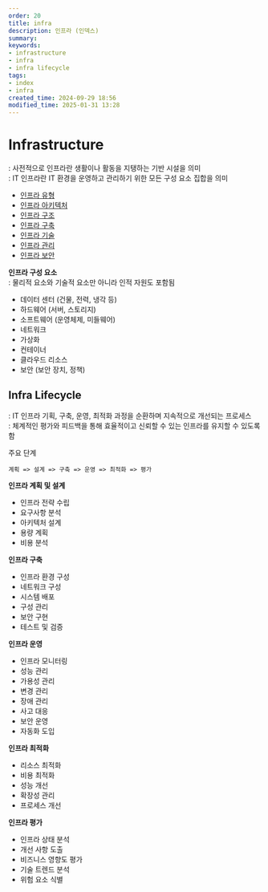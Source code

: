 ```yaml
---
order: 20
title: infra
description: 인프라 (인덱스)
summary:
keywords:
- infrastructure
- infra
- infra lifecycle
tags:
- index
- infra
created_time: 2024-09-29 18:56
modified_time: 2025-01-31 13:28
---
```


# Infrastructure
: 사전적으로 인프라란 생활이나 활동을 지탱하는 기반 시설을 의미  
: IT 인프라란 IT 환경을 운영하고 관리하기 위한 모든 구성 요소 집합을 의미  

- [인프라 유형](./infra-type.md)
- [인프라 아키텍처](./infra-architecture.md)
- [인프라 구조](./infra-topology.md)
- [인프라 구축](./infra-deployment.md)
- [인프라 기술](./infra-technology.md)
- [인프라 관리](./infra-management.md)
- [인프라 보안](./infra-security.md)


**인프라 구성 요소**  
: 물리적 요소와 기술적 요소만 아니라 인적 자원도 포함됨

- 데이터 센터 (건물, 전력, 냉각 등)
- 하드웨어 (서버, 스토리지)
- 소프트웨어 (운영체제, 미들웨어)
- 네트워크
- 가상화
- 컨테이너
- 클라우드 리소스
- 보안 (보안 장치, 정책)



## Infra Lifecycle
: IT 인프라 기획, 구축, 운영, 최적화 과정을 순환하며 지속적으로 개선되는 프로세스  
: 체계적인 평가와 피드백을 통해 효율적이고 신뢰할 수 있는 인프라를 유지할 수 있도록 함  

주요 단계
```
계획 => 설계 => 구축 => 운영 => 최적화 => 평가
```


**인프라 계획 및 설계**
- 인프라 전략 수립
- 요구사항 분석
- 아키텍처 설계
- 용량 계획
- 비용 분석

**인프라 구축**
- 인프라 환경 구성
- 네트워크 구성
- 시스템 배포
- 구성 관리
- 보안 구현
- 테스트 및 검증

**인프라 운영**
- 인프라 모니터링
- 성능 관리
- 가용성 관리
- 변경 관리
- 장애 관리
- 사고 대응
- 보안 운영
- 자동화 도입

**인프라 최적화**
- 리소스 최적화
- 비용 최적화
- 성능 개선
- 확장성 관리
- 프로세스 개선

**인프라 평가**
- 인프라 상태 분석
- 개선 사항 도출
- 비즈니스 영향도 평가
- 기술 트렌드 분석
- 위험 요소 식별